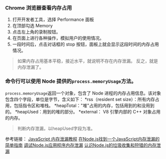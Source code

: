 ### Chrome 浏览器查看内存占用

1. 打开开发者工具，选择 Performance 面板
1. 在顶部勾选 Memory
1. 点击左上角的录制按钮。
1. 在页面上进行各种操作，模拟用户的使用情况。
1. 一段时间后，点击对话框的 stop 按钮，面板上就会显示这段时间的内存占用情况。

> 如果内存占用基本平稳，接近水平，就说明不存在内存泄漏。
> 反之，就是内存泄漏了。

### 命令行可以使用 Node 提供的`process.memoryUsage`方法。
`process.memoryUsage`返回一个对象，包含了 Node 进程的内存占用信息。该对象包含四个字段，单位是字节，含义如下：
*rss（resident set size）：所有内存占用，包括指令区和堆栈。
*heapTotal："堆"占用的内存，包括用到的和没用到的。
*heapUsed：用到的堆的部分。
*external： V8 引擎内部的 C++ 对象占用的内存。
>判断内存泄漏，以heapUsed字段为准。

参考链接：
	[JavaScript 内存泄漏教程](http://www.ruanyifeng.com/blog/2017/04/memory-leak.html)
	[在Node.js找到一个JavaScript内存泄漏的简单指南](https://www.alexkras.com/simple-guide-to-finding-a-javascript-memory-leak-in-node-js/)
	[调试Node.js应用程序内存泄漏](https://www.toptal.com/nodejs/debugging-memory-leaks-node-js-applications)
	[认识Node.js的垃圾收集和狩猎的内存泄漏](https://www.dynatrace.com/blog/understanding-garbage-collection-and-hunting-memory-leaks-in-node-js/)